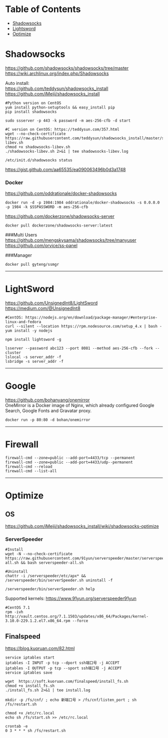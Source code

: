 # Table of Contents
- [Shadowsocks](#shadowsocks)
- [Lightsword](#lightsword)
- [Optimize](#optimize)


# Shadowsocks
https://github.com/shadowsocks/shadowsocks/tree/master
https://wiki.archlinux.org/index.php/Shadowsocks

Auto install:  
https://github.com/teddysun/shadowsocks_install  
https://github.com/iMeiji/shadowsocks_install

```
#Python version on CentOS
yum install python-setuptools && easy_install pip
pip install shadowsocks

sudo ssserver -p 443 -k password -m aes-256-cfb -d start

#C version on CentOS: https://teddysun.com/357.html  
wget --no-check-certificate https://raw.githubusercontent.com/teddysun/shadowsocks_install/master/shadowsocks-libev.sh  
chmod +x shadowsocks-libev.sh  
./shadowsocks-libev.sh 2>&1 | tee shadowsocks-libev.log

/etc/init.d/shadowsocks status
```
https://gist.github.com/aa65535/ea090063496b0d3a1748

### Docker

https://github.com/oddrationale/docker-shadowsocks   
```
docker run -d -p 1984:1984 oddrationale/docker-shadowsocks -s 0.0.0.0 -p 1984 -k $SSPASSWORD -m aes-256-cfb
```

https://github.com/dockerzone/shadowsocks-server  
```
docker pull dockerzone/shadowsocks-server:latest
```
###Multi Users
https://github.com/mengskysama/shadowsocks/tree/manyuser  
https://github.com/orvice/ss-panel

###Manager
```
docker pull gyteng/ssmgr
```

---
# LightSword
https://github.com/UnsignedInt8/LightSword  
https://medium.com/@UnsignedInt8  
```
#CentOS: https://nodejs.org/en/download/package-manager/#enterprise-linux-and-fedora
curl --silent --location https://rpm.nodesource.com/setup_4.x | bash -  
yum install -y nodejs

npm install lightsword -g

lsserver --password abc123 --port 8081 --method aes-256-cfb --fork --cluster  
lslocal -s server_addr -f   
lsbridge -s server_addr -f  
```
---
# Google
https://github.com/bohanyang/onemirror  
OneMirror is a Docker image of Nginx, which already configured Google Search, Google Fonts and Gravatar proxy.
```
docker run -p 80:80 -d bohan/onemirror
```

---
# Firewall
```
firewall-cmd --zone=public --add-port=4433/tcp --permanent
firewall-cmd --zone=public --add-port=4433/udp--permanent
firewall-cmd --reload
firewall-cmd --list-all
```
---
# Optimize

## OS
https://github.com/iMeiji/shadowsocks_install/wiki/shadowsocks-optimize

### ServerSpeeder
```
#Install
wget -N --no-check-certificate https://raw.githubusercontent.com/91yun/serverspeeder/master/serverspeeder-all.sh && bash serverspeeder-all.sh  

#Uninstall
chattr -i /serverspeeder/etc/apx* && /serverspeeder/bin/serverSpeeder.sh uninstall -f

/serverspeeder/bin/serverSpeeder.sh help
```
Supported kernels:  https://www.91yun.org/serverspeeder91yun  
```
#CentOS 7.1
rpm -ivh http://vault.centos.org/7.1.1503/updates/x86_64/Packages/kernel-3.10.0-229.1.2.el7.x86_64.rpm --force
```

## Finalspeed

https://blog.kuoruan.com/82.html
```
service iptables start  
iptables -I INPUT -p tcp --dport ssh端口号 -j ACCEPT  
iptables -I OUTPUT -p tcp --sport ssh端口号 -j ACCEPT  
service iptables save

wget  https://soft.kuoruan.com/finalspeed/install_fs.sh  
chmod +x install_fs.sh  
./install_fs.sh 2>&1 | tee install.log

mkdir -p /fs/cnf/ ; echo 新端口号 > /fs/cnf/listen_port ; sh /fs/restart.sh

chmod +x /etc/rc.local  
echo sh /fs/start.sh >> /etc/rc.local

crontab -e  	
0 3 * * * sh /fs/restart.sh
```
